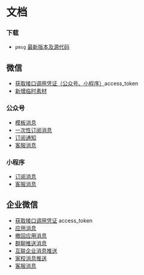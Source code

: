 # 文档

### 下载

* `pmsg` [最新版本及源代码](install.md)

## 微信

* [获取接口调用凭证（公众号、小程序）](weixin/access_token.md)access_token
* [新增临时素材](weixin/media_upload.md)

### 公众号

* [模板消息](weixin/official_account_template_message.md)
* [一次性订阅消息](weixin/official_account_template_subscribe_message.md)
* [订阅通知](weixin/official_account_subscribe_message.md)
* [客服消息](weixin/official_account_customer_message.md)

### 小程序

* [订阅消息](weixin/miniprogram_subscribe_message.md)
* [客服消息](weixin/miniprogram_customer_message.md)

## 企业微信

* [获取接口调用凭证](weixin/work_access_token.md) access_token
* [应用消息](weixin/work_app_message.md)
* [撤回应用消息](weixin/work_app_undo_message.md)
* [群聊推送消息](weixin/work_appchat_message.md)
* [互联企业消息推送](weixin/work_linkedcorp_message.md)
* [家校消息推送](weixin/work_externalcontact_message.md)
* [客服消息](weixin/work_customer_message.md)